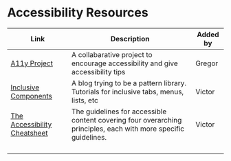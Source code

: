 
# Accessibility Resources


| Link | Description | Added by |
| -------- | -------- | -------- |
| [A11y Project](https://a11yproject.com/) | A collabarative project to encourage accessibility and give accessibility tips | Gregor |
| [Inclusive Components](https://inclusive-components.design/) | A blog trying to be a pattern library. Tutorials for inclusive tabs, menus, lists, etc | Victor |
| [The Accessibility Cheatsheet](https://bitsofco.de/the-accessibility-cheatsheet/) | The guidelines for accessible content covering four overarching principles, each with more specific guidelines. | Victor |
| | | |
| | | |
| | | |
| | | |
